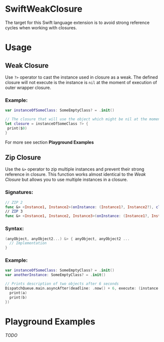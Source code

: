 # SwiftWeakClosure

The target for this Swift language extension is to avoid strong reference cycles when working with closures. 

# Usage

## Weak Closure
Use `?>` operator to cast the instance used in closure as a weak. The defined closure will not execute is the instance is `nil`
at the moment of execution of outer wrapper closure.

### Example:
```Swift
var instanceOfSomeClass: SomeEmptyClass? = .init()

// The closure that will use the object which might be nil at the moment of execution
let closure = instanceOfSomeClass ?> {
 print($0)
}
```
For more see section **Playground Examples**

## Zip Closure
Use the `&>` operator to zip multiple instances and prevent their strong reference in closure. This function works almost identical to
the *Weak Closure* but allows you to use multiple instances in a closure.

### Signatures:
```Swift
// ZIP 2
func &> <Instance1, Instance2>(onInstance: (Instance1?, Instance2?), closure: @escaping (inout Instance1, inout Instance2) -> ()) -> () -> () where Instance1 : AnyObject, Instance2 : AnyObject
// ZIP 3
func &> <Instance1, Instance2, Instance3>(onInstance: (Instance1?, Instance2?, Instance3?), closure: @escaping (inout Instance1, inout Instance2, inout Instance3) -> ()) -> () -> () where Instance1 : AnyObject, Instance2 : AnyObject, Instance3 : AnyObject
```

### Syntax:

```Swift
(anyObject, anyObject2...) &> { anyObject, anyObject2 ...
  // Implementation
}
```

### Example:
```Swift
var instanceOfSomeClass: SomeEmptyClass? = .init()
var anotherInstance: SomeEmptyClass? = .init()

// Prints description of two objects after 6 seconds
DispatchQueue.main.asyncAfter(deadline: .now() + 6, execute: (instance, instance2) &> { a, b in
  print(a)
  print(b)
})

```

# Playground Examples

*TODO*

